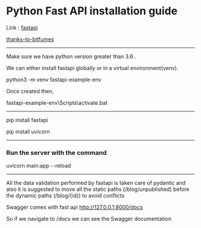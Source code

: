 # Python Fast API installation guide

Link : [fastapi](https://fastapi.tiangolo.com/)

[thanks-to-bitfumes](https://youtu.be/7t2alSnE2-I?si=AUsK42UuB3HncRgD)

---

Make sure we have python version greater than 3.6 .

We can either install fastapi globally or in a virtual environment(venv).

python3 -m venv fastapi-example-env

Once created then,

fastapi-example-env\Scripts\activate.bat

---

pip install fastapi

pip install uvicorn

---

### Run the server with the command

uvicorn main:app --reload

---

All the data validation performed by fastapi is taken care of pydantic and also it is suggested to move all the static paths (/blog/unpublished) before the dynamic paths (/blog/{id}) to avoid conflicts

Swagger comes with fast api
http://127.0.0.1:8000/docs

So if we navigate to /docs we can see the Swagger documentation
